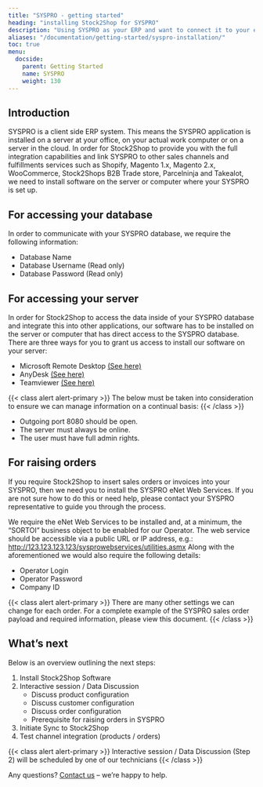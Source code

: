 ```yaml
---
title: "SYSPRO - getting started"
heading: "installing Stock2Shop for SYSPRO"
description: "Using SYSPRO as your ERP and want to connect it to your e-commerce website? Here are set up instructions for integrating SYSPRO to multiple online sales channels, like Magento, Shopify, WooCommerce and your B2B trade store."
aliases: "/documentation/getting-started/syspro-installation/"
toc: true
menu:
  docside:
    parent: Getting Started
    name: SYSPRO
    weight: 130
---
```


## Introduction
SYSPRO is a client side ERP system. This means the SYSPRO application is installed on a server at your office, on your actual work computer or on a server in the cloud. In order for Stock2Shop to provide you with the full integration capabilities and link SYSPRO to other sales channels and fulfillments services such as Shopify, Magento 1.x, Magento 2.x, WooCommerce, Stock2Shops B2B Trade store, Parcelninja and Takealot, we need to install software on the server or computer where your SYSPRO is set up.

## For accessing your database
In order to communicate with your SYSPRO database, we require the following information:

- Database Name
- Database Username (Read only)
- Database Password (Read only)

## For accessing your server
In order for Stock2Shop to access the data inside of your SYSPRO database and integrate this into other applications, our software has to be installed on the server or computer that has direct access to the SYSPRO database. There are three ways for you to grant us access to install our software on your server:

- Microsoft Remote Desktop [(See here)](https://support.microsoft.com/en-za/help/17463/windows-7-connect-to-another-computer-remote-desktop-connection)
- AnyDesk [(See here)](https://anydesk.com/en/downloads/)
- Teamviewer [(See here)](https://www.teamviewer.com/en/)

{{< class alert alert-primary >}}
The below must be taken into consideration to ensure we can manage information on a continual basis:
{{< /class >}}

- Outgoing port 8080 should be open.
- The server must always be online.
- The user must have full admin rights.

## For raising orders
If you require Stock2Shop to insert sales orders or invoices into your SYSPRO, then we need you to install the SYSPRO eNet Web Services. If you are not sure how to do this or need help, please contact your SYSPRO representative to guide you through the process.

We require the eNet Web Services to be installed and, at a minimum, the “SORTOI” business object to be enabled for our Operator. The web service should be accessible via a public URL or IP address, e.g.: http://123.123.123.123/sysprowebservices/utilities.asmx Along with the aforementioned we would also require the following details:

- Operator Login
- Operator Password
- Company ID

{{< class alert alert-primary >}}
There are many other settings we can change for each order. For a complete example of the SYSPRO sales order payload and required information, please view this document.
{{< /class >}}

## What’s next
Below is an overview outlining the next steps:

1. Install Stock2Shop Software
2. Interactive session / Data Discussion
    - Discuss product configuration
    - Discuss customer configuration
    - Discuss order configuration
    - Prerequisite for raising orders in SYSPRO
3. Initiate Sync to Stock2Shop
4. Test channel integration (products / orders)

{{< class alert alert-primary >}}
Interactive session / Data Discussion (Step 2) will be scheduled by one of our technicians
{{< /class >}}

Any questions? [Contact us](/contact-us) – we’re happy to help.